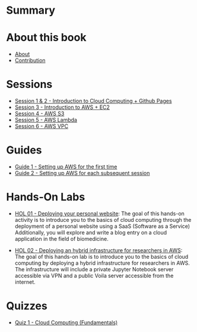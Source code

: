 # Summary

# About this book
- [About](./README.md)
- [Contribution](./CONTRIBUTING.md)

# Sessions
- [Session 1 & 2 - Introduction to Cloud Computing + Github Pages](./session1-2.md)
- [Session 3 - Introduction to AWS + EC2](./session3.md)
- [Session 4 - AWS S3](./session4.md)
- [Session 5 - AWS Lambda](./session5.md)
- [Session 6 - AWS VPC](./session6.md)

# Guides
- [Guide 1 - Setting up AWS for the first time](./guide1.md)
- [Guide 2 - Setting up AWS for each subsequent session](./guide2.md)

# Hands-On Labs
- [HOL 01 - Deploying your personal website](./hol1.md): The goal of this hands-on activity is to introduce you to the basics of cloud computing through the deployment of a personal website using a SaaS (Software as a Service)  Additionally, you will explore and write a blog entry on a cloud application in the field of biomedicine.

- [HOL 02 - Deploying an hybrid infrastructure for researchers in AWS](./hol2.md): The goal of this hands-on lab is to introduce you to the basics of cloud computing by deploying a hybrid infrastructure for researchers in AWS. The infrastructure will include a private Jupyter Notebook server accessible via VPN and a public Voila server accessible from the internet.

# Quizzes
- [Quiz 1 - Cloud Computing (Fundamentals)](./quiz1.md)
